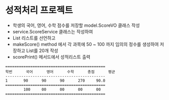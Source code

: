 # 성적처리 프로젝트
* 학생의 국어, 영어, 수학 점수를 저장할 model.ScoreVO 클래스 작성
* service.ScoreService 클래스는 작성하여
* List<ScoreVO> 리스트를 선언하고
* makeScore() method 에서 각 과목에 50 ~ 100 까지 임의의 정수를 생성하여 저장하고 List를 20개 작성
* scorePrint() 메서드에서 성적리스트 출력
```
============================================
학번		국어		영어		수학		총점		평균
--------------------------------------------
1 		90		90		90		270		90.0
============================================
		100		00 		00 		00  	00
============================================
```
